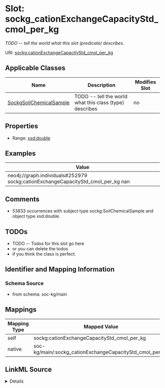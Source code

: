 

# Slot: sockg_cationExchangeCapacityStd_cmol_per_kg


_TODO -- tell the world what this slot (predicate) describes._





URI: [sockg:cationExchangeCapacityStd_cmol_per_kg](http://www.semanticweb.org/sockg/ontologies/2024/0/soil-carbon-ontology/cationExchangeCapacityStd_cmol_per_kg)



<!-- no inheritance hierarchy -->





## Applicable Classes

| Name | Description | Modifies Slot |
| --- | --- | --- |
| [SockgSoilChemicalSample](../classes/SockgSoilChemicalSample.md) | TODO -- tell the world what this class (type) describes |  no  |







## Properties

* Range: [xsd:double](http://www.w3.org/2001/XMLSchema#double)






## Examples

| Value |
| --- |
| neo4j://graph.individuals#252979 sockg:cationExchangeCapacityStd_cmol_per_kg nan |

## Comments

* 53833 occurrences with subject type sockg:SoilChemicalSample and object type xsd:double.

## TODOs

* TODO -- Todos for this slot go here
* or you can delete the todos
* if you think the class is perfect.

## Identifier and Mapping Information







### Schema Source


* from schema: soc-kg/main




## Mappings

| Mapping Type | Mapped Value |
| ---  | ---  |
| self | sockg:cationExchangeCapacityStd_cmol_per_kg |
| native | soc-kg/main/:sockg_cationExchangeCapacityStd_cmol_per_kg |




## LinkML Source

<details>
```yaml
name: sockg_cationExchangeCapacityStd_cmol_per_kg
description: TODO -- tell the world what this slot (predicate) describes.
todos:
- TODO -- Todos for this slot go here
- or you can delete the todos
- if you think the class is perfect.
comments:
- 53833 occurrences with subject type sockg:SoilChemicalSample and object type xsd:double.
examples:
- value: neo4j://graph.individuals#252979 sockg:cationExchangeCapacityStd_cmol_per_kg
    nan
from_schema: soc-kg/main
rank: 1000
slot_uri: sockg:cationExchangeCapacityStd_cmol_per_kg
alias: sockg_cationExchangeCapacityStd_cmol_per_kg
domain_of:
- sockg_SoilChemicalSample
range: double

```
</details>